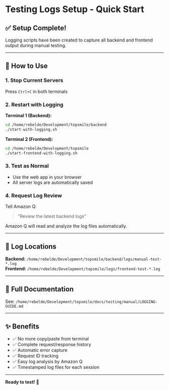# Testing Logs Setup - Quick Start

## ✅ Setup Complete!

Logging scripts have been created to capture all backend and frontend output during manual testing.

---

## 🚀 How to Use

### 1. Stop Current Servers
Press `Ctrl+C` in both terminals

### 2. Restart with Logging

**Terminal 1 (Backend):**
```bash
cd /home/rebelde/Development/topsmile/backend
./start-with-logging.sh
```

**Terminal 2 (Frontend):**
```bash
cd /home/rebelde/Development/topsmile
./start-frontend-with-logging.sh
```

### 3. Test as Normal
- Use the web app in your browser
- All server logs are automatically saved

### 4. Request Log Review
Tell Amazon Q:
> "Review the latest backend logs"

Amazon Q will read and analyze the log files automatically.

---

## 📁 Log Locations

**Backend:** `/home/rebelde/Development/topsmile/backend/logs/manual-test-*.log`  
**Frontend:** `/home/rebelde/Development/topsmile/logs/frontend-test-*.log`

---

## 📖 Full Documentation

See: `/home/rebelde/Development/topsmile/docs/testing/manual/LOGGING-GUIDE.md`

---

## ✨ Benefits

- ✅ No more copy/paste from terminal
- ✅ Complete request/response history
- ✅ Automatic error capture
- ✅ Request ID tracking
- ✅ Easy log analysis by Amazon Q
- ✅ Timestamped log files for each session

---

**Ready to test!** 🎉
